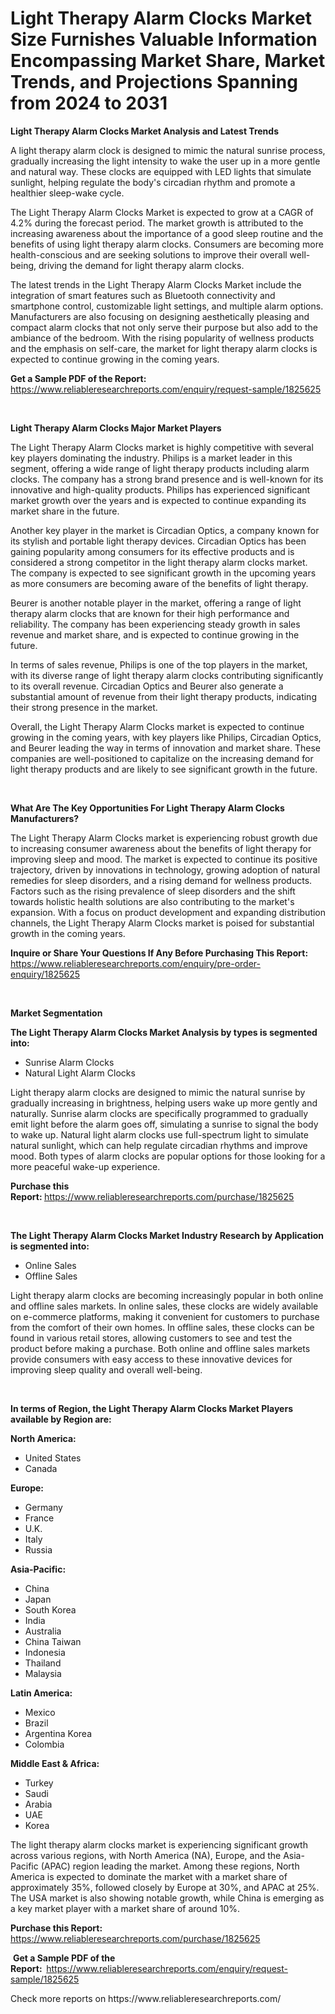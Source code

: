 <p><h1>Light Therapy Alarm Clocks Market Size Furnishes Valuable Information Encompassing Market Share, Market Trends, and Projections Spanning from 2024 to 2031</h1></p><p><strong>Light Therapy Alarm Clocks Market Analysis and Latest Trends</strong></p>
<p><p>A light therapy alarm clock is designed to mimic the natural sunrise process, gradually increasing the light intensity to wake the user up in a more gentle and natural way. These clocks are equipped with LED lights that simulate sunlight, helping regulate the body's circadian rhythm and promote a healthier sleep-wake cycle.</p><p>The Light Therapy Alarm Clocks Market is expected to grow at a CAGR of 4.2% during the forecast period. The market growth is attributed to the increasing awareness about the importance of a good sleep routine and the benefits of using light therapy alarm clocks. Consumers are becoming more health-conscious and are seeking solutions to improve their overall well-being, driving the demand for light therapy alarm clocks.</p><p>The latest trends in the Light Therapy Alarm Clocks Market include the integration of smart features such as Bluetooth connectivity and smartphone control, customizable light settings, and multiple alarm options. Manufacturers are also focusing on designing aesthetically pleasing and compact alarm clocks that not only serve their purpose but also add to the ambiance of the bedroom. With the rising popularity of wellness products and the emphasis on self-care, the market for light therapy alarm clocks is expected to continue growing in the coming years.</p></p>
<p><strong>Get a Sample PDF of the Report:&nbsp;</strong> <a href="https://www.reliableresearchreports.com/enquiry/request-sample/1825625">https://www.reliableresearchreports.com/enquiry/request-sample/1825625</a></p>
<p>&nbsp;</p>
<p><strong>Light Therapy Alarm Clocks Major Market Players</strong></p>
<p><p>The Light Therapy Alarm Clocks market is highly competitive with several key players dominating the industry. Philips is a market leader in this segment, offering a wide range of light therapy products including alarm clocks. The company has a strong brand presence and is well-known for its innovative and high-quality products. Philips has experienced significant market growth over the years and is expected to continue expanding its market share in the future.</p><p>Another key player in the market is Circadian Optics, a company known for its stylish and portable light therapy devices. Circadian Optics has been gaining popularity among consumers for its effective products and is considered a strong competitor in the light therapy alarm clocks market. The company is expected to see significant growth in the upcoming years as more consumers are becoming aware of the benefits of light therapy.</p><p>Beurer is another notable player in the market, offering a range of light therapy alarm clocks that are known for their high performance and reliability. The company has been experiencing steady growth in sales revenue and market share, and is expected to continue growing in the future.</p><p>In terms of sales revenue, Philips is one of the top players in the market, with its diverse range of light therapy alarm clocks contributing significantly to its overall revenue. Circadian Optics and Beurer also generate a substantial amount of revenue from their light therapy products, indicating their strong presence in the market.</p><p>Overall, the Light Therapy Alarm Clocks market is expected to continue growing in the coming years, with key players like Philips, Circadian Optics, and Beurer leading the way in terms of innovation and market share. These companies are well-positioned to capitalize on the increasing demand for light therapy products and are likely to see significant growth in the future.</p></p>
<p>&nbsp;</p>
<p><strong>What Are The Key Opportunities For Light Therapy Alarm Clocks Manufacturers?</strong></p>
<p><p>The Light Therapy Alarm Clocks market is experiencing robust growth due to increasing consumer awareness about the benefits of light therapy for improving sleep and mood. The market is expected to continue its positive trajectory, driven by innovations in technology, growing adoption of natural remedies for sleep disorders, and a rising demand for wellness products. Factors such as the rising prevalence of sleep disorders and the shift towards holistic health solutions are also contributing to the market's expansion. With a focus on product development and expanding distribution channels, the Light Therapy Alarm Clocks market is poised for substantial growth in the coming years.</p></p>
<p><strong>Inquire or Share Your Questions If Any Before Purchasing This Report:</strong> <a href="https://www.reliableresearchreports.com/enquiry/pre-order-enquiry/1825625">https://www.reliableresearchreports.com/enquiry/pre-order-enquiry/1825625</a></p>
<p>&nbsp;</p>
<p><strong>Market Segmentation</strong></p>
<p><strong>The Light Therapy Alarm Clocks Market Analysis by types is segmented into:</strong></p>
<p><ul><li>Sunrise Alarm Clocks</li><li>Natural Light Alarm Clocks</li></ul></p>
<p><p>Light therapy alarm clocks are designed to mimic the natural sunrise by gradually increasing in brightness, helping users wake up more gently and naturally. Sunrise alarm clocks are specifically programmed to gradually emit light before the alarm goes off, simulating a sunrise to signal the body to wake up. Natural light alarm clocks use full-spectrum light to simulate natural sunlight, which can help regulate circadian rhythms and improve mood. Both types of alarm clocks are popular options for those looking for a more peaceful wake-up experience.</p></p>
<p><strong>Purchase this Report:&nbsp;</strong><a href="https://www.reliableresearchreports.com/purchase/1825625">https://www.reliableresearchreports.com/purchase/1825625</a></p>
<p>&nbsp;</p>
<p><strong>The Light Therapy Alarm Clocks Market Industry Research by Application is segmented into:</strong></p>
<p><ul><li>Online Sales</li><li>Offline Sales</li></ul></p>
<p><p>Light therapy alarm clocks are becoming increasingly popular in both online and offline sales markets. In online sales, these clocks are widely available on e-commerce platforms, making it convenient for customers to purchase from the comfort of their own homes. In offline sales, these clocks can be found in various retail stores, allowing customers to see and test the product before making a purchase. Both online and offline sales markets provide consumers with easy access to these innovative devices for improving sleep quality and overall well-being.</p></p>
<p>&nbsp;</p>
<p><strong>In terms of Region, the Light Therapy Alarm Clocks Market Players available by Region are:</strong></p>
<p>
    <p> <strong> North America: </strong>
        <ul>
            <li>United States</li>
            <li>Canada</li>
        </ul>
        </p> 
    <p> <strong> Europe: </strong>
        <ul>
            <li>Germany</li>
            <li>France</li>
            <li>U.K.</li>
            <li>Italy</li>
            <li>Russia</li>
        </ul>
        </p> 
    <p> <strong> Asia-Pacific: </strong>
        <ul>
            <li>China</li>
            <li>Japan</li>
            <li>South Korea</li>
            <li>India</li>
            <li>Australia</li>
            <li>China Taiwan</li>
            <li>Indonesia</li>
            <li>Thailand</li>
            <li>Malaysia</li>
        </ul>
        </p> 
    <p> <strong> Latin America: </strong>
        <ul>
            <li>Mexico</li>
            <li>Brazil</li>
            <li>Argentina Korea</li>
            <li>Colombia</li>
        </ul>
        </p> 
    <p> <strong> Middle East & Africa: </strong>
        <ul>
            <li>Turkey</li>
            <li>Saudi</li>
            <li>Arabia</li>
            <li>UAE</li>
            <li>Korea</li>
        </ul>
    </p>
    </p>
<p><p>The light therapy alarm clocks market is experiencing significant growth across various regions, with North America (NA), Europe, and the Asia-Pacific (APAC) region leading the market. Among these regions, North America is expected to dominate the market with a market share of approximately 35%, followed closely by Europe at 30%, and APAC at 25%. The USA market is also showing notable growth, while China is emerging as a key market player with a market share of around 10%.</p></p>
<p><strong>Purchase this Report: </strong><a href="https://www.reliableresearchreports.com/purchase/1825625">https://www.reliableresearchreports.com/purchase/1825625</a></p>
<p>&nbsp;<strong>Get a Sample PDF of the Report:&nbsp;&nbsp;</strong><a href="https://www.reliableresearchreports.com/enquiry/request-sample/1825625">https://www.reliableresearchreports.com/enquiry/request-sample/1825625</a></p>
<p><strong></strong></p>
<p>Check more reports on https://www.reliableresearchreports.com/</p>